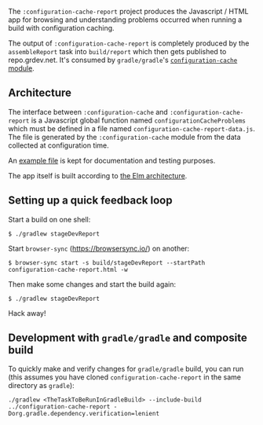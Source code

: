 The `:configuration-cache-report` project produces the Javascript / HTML
app for browsing and understanding problems occurred when running a
build with configuration caching.

The output of `:configuration-cache-report` is completely produced by the
`assembleReport` task into `build/report` which then gets published to repo.grdev.net.
It's consumed by `gradle/gradle`'s [`configuration-cache` module](https://github.com/gradle/gradle/tree/master/subprojects/configuration-cache).

## Architecture

The interface between `:configuration-cache` and
`:configuration-cache-report` is a Javascript global function named
`configurationCacheProblems` which must be defined in a file named
`configuration-cache-report-data.js`. The file is generated by the
`:configuration-cache` module from the data collected at configuration
time.

An [example file](./src/test/resources/configuration-cache-report-data.js)
is kept for documentation and testing purposes.

The app itself is built according to [the Elm
architecture](https://guide.elm-lang.org/architecture/).

## Setting up a quick feedback loop

Start a build on one shell:

    $ ./gradlew stageDevReport

Start `browser-sync` (https://browsersync.io/) on another:

    $ browser-sync start -s build/stageDevReport --startPath configuration-cache-report.html -w

Then make some changes and start the build again:

    $ ./gradlew stageDevReport

Hack away!

## Development with `gradle/gradle` and composite build

To quickly make and verify changes for `gradle/gradle` build, you can run (this assumes you have cloned `configuration-cache-report` in the same directory as `gradle`):

```
./gradlew <TheTaskToBeRunInGradleBuild> --include-build ../configuration-cache-report -Dorg.gradle.dependency.verification=lenient
```


